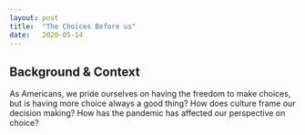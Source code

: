 ```yaml
---
layout: post
title:  "The Choices Before us"
date:   2020-05-14
---
```


## Background & Context

As Americans, we pride ourselves on having the freedom to make choices, but is having more choice always a good thing? How does culture frame our decision making? 
How has the pandemic has affected our perspective on choice?